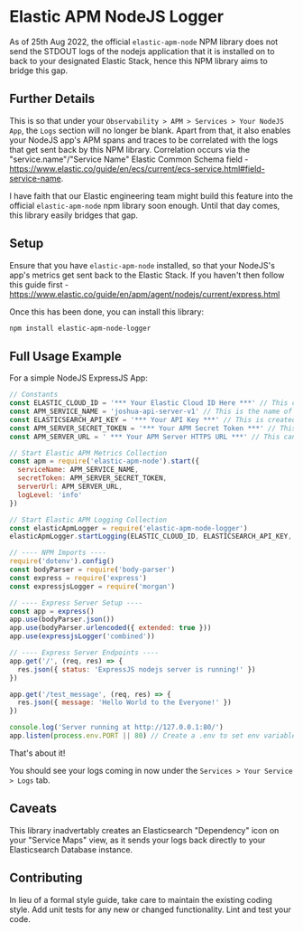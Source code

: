 # Elastic APM NodeJS Logger
As of 25th Aug 2022, the official `elastic-apm-node` NPM library does not send the STDOUT logs of the nodejs application that it is installed on to back to your designated Elastic Stack, hence this NPM library aims to bridge this gap. 

## Further Details
This is so that under your `Observability > APM > Services > Your NodeJS App`, the `Logs` section will no longer be blank. Apart from that, it also enables your NodeJS app's APM spans and traces to be correlated with the logs that get sent back by this NPM library. Correlation occurs via the "service.name"/"Service Name" Elastic Common Schema field - https://www.elastic.co/guide/en/ecs/current/ecs-service.html#field-service-name.

I have faith that our Elastic engineering team might build this feature into the official `elastic-apm-node` npm library soon enough. Until that day comes, this library easily bridges that gap.

## Setup
Ensure that you have `elastic-apm-node` installed, so that your NodeJS's app's metrics get sent back to the Elastic Stack. If you haven't then follow this guide first - https://www.elastic.co/guide/en/apm/agent/nodejs/current/express.html

Once this has been done, you can install this library:
```bash
npm install elastic-apm-node-logger
```

## Full Usage Example

For a simple NodeJS ExpressJS App:

```javascript
// Constants
const ELASTIC_CLOUD_ID = '*** Your Elastic Cloud ID Here ***' // This can be found in your https://cloud.elastic.co dashboard
const APM_SERVICE_NAME = 'joshua-api-server-v1' // This is the name of your service.... something meaningful, and has to be a single string
const ELASTICSEARCH_API_KEY = '*** Your API Key ***' // This is created under Your Deployment > Stack Management > API keys
const APM_SERVER_SECRET_TOKEN = '*** Your APM Secret Token ***' // This can be found here - https://www.elastic.co/guide/en/apm/guide/current/secret-token.html
const APM_SERVER_URL = ' *** Your APM Server HTTPS URL ***' // This can be found in your https://cloud.elastic.co dashboard

// Start Elastic APM Metrics Collection
const apm = require('elastic-apm-node').start({
  serviceName: APM_SERVICE_NAME,
  secretToken: APM_SERVER_SECRET_TOKEN,
  serverUrl: APM_SERVER_URL,
  logLevel: 'info'
})

// Start Elastic APM Logging Collection
const elasticApmLogger = require('elastic-apm-node-logger')
elasticApmLogger.startLogging(ELASTIC_CLOUD_ID, ELASTICSEARCH_API_KEY, APM_SERVICE_NAME, apm)

// ---- NPM Imports ----
require('dotenv').config()
const bodyParser = require('body-parser')
const express = require('express')
const expressjsLogger = require('morgan')

// ---- Express Server Setup ----
const app = express()
app.use(bodyParser.json())
app.use(bodyParser.urlencoded({ extended: true }))
app.use(expressjsLogger('combined'))

// ---- Express Server Endpoints ----
app.get('/', (req, res) => {
  res.json({ status: 'ExpressJS nodejs server is running!' })
})

app.get('/test_message', (req, res) => {
  res.json({ message: 'Hello World to the Everyone!' })
})

console.log('Server running at http://127.0.0.1:80/')
app.listen(process.env.PORT || 80) // Create a .env to set env variables

```

That's about it!

You should see your logs coming in now under the `Services > Your Service > Logs` tab.

## Caveats
This library inadvertably creates an Elasticsearch "Dependency" icon on your "Service Maps" view, as it sends your logs back directly to your Elasticsearch Database instance.

## Contributing

In lieu of a formal style guide, take care to maintain the existing coding style. Add unit tests for any new or changed functionality. Lint and test your code.